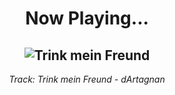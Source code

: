<div align="center"> 
<h1>Now Playing...</h1>

![Trink mein Freund](https://i.scdn.co/image/ab67616d00001e02b52f7b00408f7e938b191004)
--
_<p>Track: Trink mein Freund - dArtagnan </p>_
</div>
